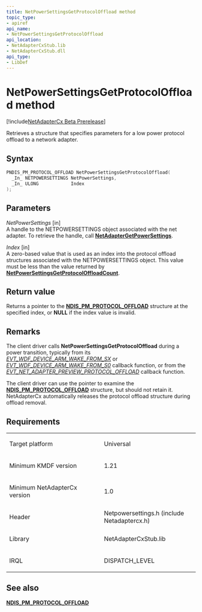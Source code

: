 ```yaml
---
title: NetPowerSettingsGetProtocolOffload method
topic_type:
- apiref
api_name:
- NetPowerSettingsGetProtocolOffload
api_location:
- NetAdapterCxStub.lib
- NetAdapterCxStub.dll
api_type:
- LibDef
---
```


# NetPowerSettingsGetProtocolOffload method


[!include[NetAdapterCx Beta Prerelease](../netcx-beta-prerelease.md)]

Retrieves a structure that specifies parameters for a low power protocol offload to a network adapter.

Syntax
------

```cpp
PNDIS_PM_PROTOCOL_OFFLOAD NetPowerSettingsGetProtocolOffload(
  _In_ NETPOWERSETTINGS NetPowerSettings,
  _In_ ULONG            Index
);
```

Parameters
----------

*NetPowerSettings* [in]  
A handle to the NETPOWERSETTINGS object associated with the net adapter. To retrieve the handle, call [**NetAdapterGetPowerSettings**](netadaptergetpowersettings.md).

*Index* [in]  
A zero-based value that is used as an index into the protocol offload structures associated with the NETPOWERSETTINGS object. This value must be less than the value returned by [**NetPowerSettingsGetProtocolOffloadCount**](netpowersettingsgetprotocoloffloadcount.md).

Return value
------------

Returns a pointer to the [**NDIS_PM_PROTOCOL_OFFLOAD**](https://msdn.microsoft.com/library/windows/hardware/ff566760) structure at the specified index, or **NULL** if the index value is invalid.

Remarks
-------

The client driver calls **NetPowerSettingsGetProtocolOffload** during a power transition, typically from its [*EVT_WDF_DEVICE_ARM_WAKE_FROM_SX*](https://msdn.microsoft.com/library/windows/hardware/ff540844) or [*EVT_WDF_DEVICE_ARM_WAKE_FROM_S0*](https://msdn.microsoft.com/library/windows/hardware/ff540843) callback function, or from the [*EVT_NET_ADAPTER_PREVIEW_PROTOCOL_OFFLOAD*](evt-net-adapter-preview-protocol-offload.md) callback function.

The client driver can use the pointer to examine the [**NDIS_PM_PROTOCOL_OFFLOAD**](https://msdn.microsoft.com/library/windows/hardware/ff566760) structure, but should not retain it. NetAdapterCx automatically releases the protocol offload structure during offload removal.

Requirements
------------

<table>
<colgroup>
<col width="50%" />
<col width="50%" />
</colgroup>
<tbody>
<tr class="odd">
<td align="left"><p>Target platform</p></td>
<td align="left">Universal</td>
</tr>
<tr class="even">
<td align="left"><p>Minimum KMDF version</p></td>
<td align="left"><p>1.21</p></td>
</tr>
<tr class="odd">
<td align="left"><p>Minimum NetAdapterCx version</p></td>
<td align="left"><p>1.0</p></td>
</tr>
<tr class="even">
<td align="left"><p>Header</p></td>
<td align="left">Netpowersettings.h (include Netadaptercx.h)</td>
</tr>
<tr class="odd">
<td align="left"><p>Library</p></td>
<td align="left">NetAdapterCxStub.lib</td>
</tr>
<tr class="even">
<td align="left"><p>IRQL</p></td>
<td align="left"><p>DISPATCH_LEVEL</p></td>
</tr>
</tbody>
</table>

## See also


[**NDIS_PM_PROTOCOL_OFFLOAD**](https://msdn.microsoft.com/library/windows/hardware/ff566760)

 

 






